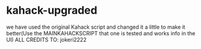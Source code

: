 # kahack-upgraded
we have used the original Kahack script and changed it a little to make it better(Use the MAINKAHACKSCRIPT that one is tested and works info in the UI)
ALL CREDITS TO:
jokeri2222
